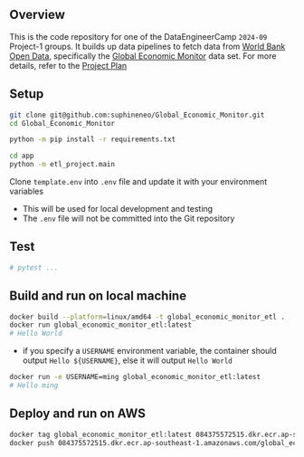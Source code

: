 ## Overview

This is the code repository for one of the DataEngineerCamp `2024-09` Project-1 groups. It builds up data pipelines to fetch data from [World Bank Open Data](https://data.worldbank.org/), specifically the [Global Economic Monitor](https://datacatalog.worldbank.org/search/dataset/0037798/Global-Economic-Monitor) data set.
For more details, refer to the [Project Plan](Project_Template.md)

## Setup

```bash
git clone git@github.com:suphineneo/Global_Economic_Monitor.git
cd Global_Economic_Monitor

python -m pip install -r requirements.txt

cd app
python -m etl_project.main
```

Clone `template.env` into `.env` file and update it with your environment variables
- This will be used for local development and testing
- The `.env` file will not be committed into the Git repository


## Test
```bash
# pytest ...
```


## Build and run on local machine
```bash
docker build --platform=linux/amd64 -t global_economic_monitor_etl .
docker run global_economic_monitor_etl:latest
# Hello World
```

- if you specify a `USERNAME` environment variable, the container should output `Hello ${USERNAME}`, else it will output `Hello World`
```bash
docker run -e USERNAME=ming global_economic_monitor_etl:latest
# Hello ming
```

## Deploy and run on AWS
```bash
docker tag global_economic_monitor_etl:latest 084375572515.dkr.ecr.ap-southeast-1.amazonaws.com/global_economic_monitor_etl:latest
docker push 084375572515.dkr.ecr.ap-southeast-1.amazonaws.com/global_economic_monitor_etl:latest
```
